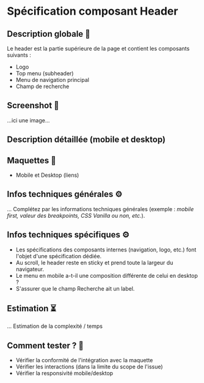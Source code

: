 # Spécification composant Header

## Description globale 📝

Le header est la partie supérieure de la page et contient les composants suivants :

- Logo
- Top menu (subheader)
- Menu de navigation principal
- Champ de recherche

## Screenshot 📸

...ici une image...

## Description détaillée (mobile et desktop)

## Maquettes 🎨

- Mobile et Desktop (liens)

## Infos techniques générales ⚙️

… Complétez par les informations techniques générales (exemple : _mobile first, valeur des breakpoints, CSS Vanilla ou non, etc._).

## Infos techniques spécifiques ⚙️

- Les spécifications des composants internes (navigation, logo, etc.) font l'objet d'une spécification dédiée.
- Au scroll, le header reste en sticky et prend toute la largeur du navigateur.
- Le menu en mobile a-t-il une composition différente de celui en desktop ?
- S'assurer que le champ Recherche ait un label.

## Estimation ⏳

… Estimation de la complexité / temps

## Comment tester ? 🧪

- Vérifier la conformité de l'intégration avec la maquette
- Vérifier les interactions (dans la limite du scope de l'issue)
- Vérifier la responsivité mobile/desktop
